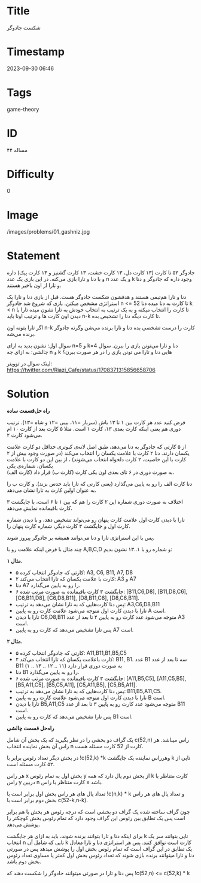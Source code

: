 # Title
شکست جادوگر
# Timestamp
2023-09-30 06:46
# Tags
game-theory
# ID
مساله ۴۴
# Difficulty
0
# Image
/images/problems/01_gashniz.jpg
# Statement
جادوگر ۵۲ تا کارت (۱۳ کارت دل، ۱۳ کارت خشت، ۱۳ کارت گشنیز و ۱۳ کارت پیک) داره و با دنا و تارا بازی می‌کنه. در این بازی یک عدد n و یک عدد k وجود داره که جادوگر و دنا و تارا از اون باخبر هستند.

دنا و تارا هم‌تیمی هستند و هدفشون شکست جادوگر هست.
قبل از بازی دنا و تارا یک استراتژی مشخص میکنن. بازی که شروع شد جادوگر n <= 52 تا کارت به دنا میده دنا k < n تا کارت را انتخاب میکنه و به یک ترتیب به انتخاب خودش به تارا نشون میده تارا با دیدن اون کارت ها و ترتیب اونا باید n-k تا کارت دیگه دنا را تشخیص بده.

اگر تارا بتونه اون n-k کارت را درست تشخصی بده دنا و تارا برنده می‌شن وگرنه جادوگر برنده می‌شه.

سوال اول: نشون بدید به ازای n=5 و k=4 دنا و تارا می‌تونن بازی را ببرن.
سوال چالشی: به ازای چه n و k هایی دنا و تارا می تونن بازی را در هر صورت ببرن؟

لینک سوال در توویتر: https://twitter.com/Riazi_Cafe/status/1708371315856658706

# Solution

**راه حل‌قسمت ساده**

فرض کنید عدد هر کارت بین ۱ تا ۱۳ باش (سرباز =۱۱، بیبی =۱۲ و شاه =۱۳).
ترتیب دوری هم یعنی اینکه کارت بعدی ۱۳، کارت ۱ است. مثلا ۵ کارت بعد از کارت ۱۰ ام می‌شود کارت ۲.

از ۵ کارتی که جادوگر به دنا می‌دهد، طبق اصل لانه‌ی کبوتری حداقل دو کارت علامت یکسان دارند.
دنا ۲ کارت با علامت یکسان را انتخاب می‌کند 
(در صورت وجود بیش از ۲ کارت با این خاصیت، ۲ کارت دلخواه انتخاب می‌شوند)
، از بین این دو کارت با علامت یکسان، شماره‌ی یکی  
(کارت الف)
به صورت دوری در ۶ تای بعدی اون یکی کارت 
(کارت ب)
 قرار داد.

دنا کارت الف را رو به پایین می‌گذارد
(یعنی کارتی که تارا باید حدس بزند).
و کارت ب را به عنوان اولین کارت به تارا نشان می‌دهد.

اختلاف به صورت دوری شماره این ۲ کارت را هم که بین ۱ تا ۶ است، با جایگشت ۳ کارت باقیمانده نمایش می‌دهد.

تارا با دیدن کارت اول علامت کارت پنهان رو می‌تواند تشخیص دهد، و با دیدن شماره کارت اول و جایگشت ۳ کارت دیگر، شماره کارت پنهان را.

پس با این استراتژی تارا و دنا می‌توانند همیشه بر جادوگر پیروز شوند.

چند مثال با فرض اینکه علامت رو با A,B,C,D و شماره رو با ۱..۱۳ نشون بدیم:


**مثال ۱.** 
* ۵ کارتی که جادوگر انتخاب کرده: A3, C6, B11, A7, D8
* ۲ کارت با علامت یکسان که تارا انتخاب می‌کند: A3 و A7
* دنا A7 را رو به پایین می‌گذارد.
* ۶ جایگشت ۳ کارت باقیمانده به صورت مرتب شده: [B11,C6,D8], [B11,D8,C6], [C6,B11,D8], [C6,D8,B11], [D8,B11,C6], [D8,C6,B11].
* پس دنا کارت‌هایی که به تارا نشان می‌دهد به ترتیب: A3,C6,D8,B11
* تارا با دیدن کارت اول متوجه می‌شود علامت کارت رو به پایین A است.
* تارا با دیدن C6,D8,B11 متوجه می‌شود عدد کارت رو به پایین ۴ تا بعد از عدد A3 است.
* پس تارا تشخیص می‌دهد که کارت رو به پایین A7 است.

**مثال ۲.**
* ۵ کارتی که جادوگر انتخاب کرده: A11,B11,B1,B5,C5
* ۲ کارت باعلامت یکسان که تارا انتخاب می‌کند: B11, B1. عدد B1 سه تا بعد از عدد B11 به صورت دوری قرار دارد (۱۱ .. ۱۲ .. ۱۳ .. ۱)
* دنا B1 را رو به پایین می‌گذارد.
* ۶ جایگشت ۳ کارت باقیمانده به صورت مرتب شده: [A11,B5,C5], [A11,C5,B5], [B5,A11,C5], [B5,C5,A11], [C5,A11,B5], [C5,B5,A11].
* پس دنا کارت‌هایی که به تارا نشان می‌دهد به ترتیب: B11,B5,A11,C5.
* تارا با دیدن کارت اول متوجه می‌شود علامت کارت رو به پایین B است.
* تارا با دیدن B5,A11,C5 متوجه می‌شود عدد کارت رو به پایین ۳ تا بعد از عدد B11 است.
* پس تارا تشخیص می‌دهد که کارت رو به پایین B1 است.

**راه‌حل‌ قسمت چالشی**

یک گراف دو بخشی را در نظر بگیرید که یک بخش آن شامل c(52,n) راس میباشد. هر راس آن بخش نماینده انتخاب n کارت از 52 کارت مسئله هست.

در بخش دیگر تعداد رئوس برابر با !c(52,k) *k و‌هر‌راس نماینده یک جایگشت k تایی از ۵۲ کارت مسئله است.

هر راس x بخش اول به تمام رئوس y از بخش دوم یال دارد که همه k کارت متناظر با راس y در‌بین‌ n کارت متناظر با راس x باشد.

تعداد یال های هر راس بخش اول برابر است با !c(n,k) * k و تعداد یال های هر راس بخش دوم برابر است با c(52-k,n-k).

چون گراف ساخته شده یک گراف دو بخشی است که درجه رئوس هر بخش با هم برابر است پس یک تطابق بین رئوس این گراف وجود دارد که تمام رئوس بخش کوچکتر را پوشش می‌دهد.

برای اینکه دنا و تارا بتوانند برنده شوند، باید به ازای هر جایگشت k تایی بتوانند سر یک انتخاب n تایی که شامل آن k کارت است توافق کنند.
 پس هر استراتژی دنا و تارا معادل یک تطابق در این گراف است که تمام رئوس بخش اول را پوشش میدهد پس در صورتی دنا و تارا میتوانند برنده بازی شوند که تعداد رئوس بخش اول کمتر یا مساوی تعداد رئوس بخش دوم باشد.

پس دنا و تارا در صورتی میتوانند حادوگر را شکست دهند که
!c(52,n) <= c(52,k) * k
